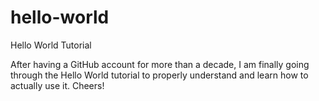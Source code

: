 # hello-world
Hello World Tutorial

After having a GitHub account for more than a decade, I am finally going through the Hello World tutorial to properly understand and learn how to actually use it. Cheers!
